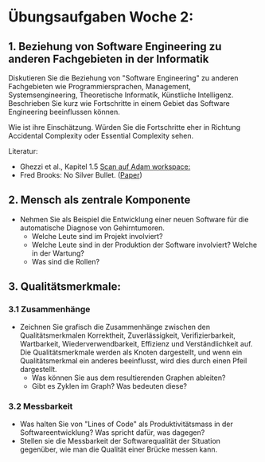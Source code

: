 # Übungsaufgaben Woche 2:

## 1. Beziehung von Software Engineering zu anderen Fachgebieten in der Informatik
Diskutieren Sie die Beziehung von "Software Engineering" zu anderen Fachgebieten wie 
Programmiersprachen, Management, Systemsengineering, Theoretische Informatik, Künstliche Intelligenz.
Beschrieben Sie kurz wie Fortschritte in einem Gebiet das Software Engineering beeinflussen können.

Wie ist ihre Einschätzung. Würden Sie die Fortschritte eher in Richtung Accidental Complexity oder Essential Complexity sehen.

Literatur: 
* Ghezzi et al., Kapitel 1.5 [Scan auf Adam workspace: ](https://adam.unibas.ch/goto_adam_file_840450_download.html)
* Fred Brooks: No Silver Bullet. ([Paper](http://worrydream.com/refs/Brooks-NoSilverBullet.pdf))


## 2. Mensch als zentrale Komponente 
* Nehmen Sie als Beispiel die Entwicklung einer neuen Software für die automatische Diagnose von Gehirntumoren. 
    * Welche Leute sind im Projekt involviert? 
    * Welche Leute sind in der Produktion der Software involviert? Welche in der Wartung? 
    * Was sind die Rollen?

## 3. Qualitätsmerkmale: 

### 3.1 Zusammenhänge
* Zeichnen Sie grafisch die Zusammenhänge zwischen den Qualitätsmerkmalen Korrektheit, Zuverlässigkeit, Verifizierbarkeit, Wartbarkeit, Wiederverwendbarkeit, Effizienz und Verständlichkeit auf. Die Qualitätsmerkmale werden als 
Knoten dargestellt, und wenn ein Qualitätsmerkmal ein anderes beeinflusst, wird dies durch einen Pfeil dargestellt. 
    * Was können Sie aus dem resultierenden Graphen ableiten?
    * Gibt es Zyklen im Graph? Was bedeuten diese?


### 3.2 Messbarkeit
* Was halten Sie von "Lines of Code" als Produktivitätsmass in der Softwareentwicklung? Was spricht dafür, was dagegen?
* Stellen sie die Messbarkeit der Softwarequalität der Situation gegenüber, wie man die Qualität einer Brücke messen kann. 



